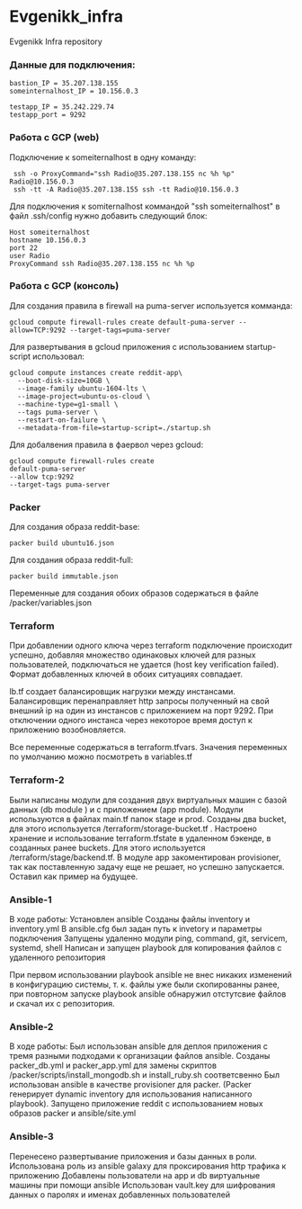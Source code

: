 # Evgenikk_infra
Evgenikk Infra repository

### Данные для подключения:
```
bastion_IP = 35.207.138.155
someinternalhost_IP = 10.156.0.3

testapp_IP = 35.242.229.74 
testapp_port = 9292
```
### Работа с GCP (web)

Подключение к someiternalhost в одну команду:
```
 ssh -o ProxyCommand="ssh Radio@35.207.138.155 nc %h %p" Radio@10.156.0.3
 ssh -tt -A Radio@35.207.138.155 ssh -tt Radio@10.156.0.3
```


Для подключения к somiternalhost коммандой "ssh someiternalhost" в файл .ssh/config нужно добавить следующий блок:
```
Host someiternalhost
hostname 10.156.0.3
port 22
user Radio
ProxyCommand ssh Radio@35.207.138.155 nc %h %p
```
### Работа с GCP (консоль)
Для создания правила в firewall на puma-server  используется комманда:
```
gcloud compute firewall-rules create default-puma-server --allow=TCP:9292 --target-tags=puma-server
```
Для развертывания в gcloud приложения с использованием startup-script использовал:
```
gcloud compute instances create reddit-app\
  --boot-disk-size=10GB \
  --image-family ubuntu-1604-lts \
  --image-project=ubuntu-os-cloud \
  --machine-type=g1-small \
  --tags puma-server \
  --restart-on-failure \
  --metadata-from-file=startup-script=./startup.sh
```

Для добалвения правила в фаервол через  gcloud:
```
gcloud compute firewall-rules create 
default-puma-server 
--allow tcp:9292 
--target-tags puma-server 

```

### Packer
Для создания образа  reddit-base:
```
packer build ubuntu16.json
```
Для создания образа reddit-full:
```
packer build immutable.json
```
Переменные  для создания обоих образов содержаться в файле /packer/variables.json

### Terraform
При добавлении одного ключа через terraform подключение происходит успешно, добавляя множество одинаковых ключей для разных пользователей, подключаться не удается (host key verification failed). Формат добавленных ключей в обоих ситуациях совпадает.


lb.tf создает балансировщик нагрузки между инстансами. Балансировщик  перенаправляет http  запросы полученный на свой внешний ip на один из инстансов с приложением на порт 9292. При отключении одного инстанса через некоторое время доступ к приложению возобновляется.

Все переменные содержаться в  terraform.tfvars. Значения переменных по умолчанию можно посмотреть в  variables.tf


### Terraform-2 

Были написаны модули для создания двух виртуальных машин с базой данных (db module ) и с приложением (app module).
Модули используются в файлах main.tf папок   stage и prod.
Созданы два bucket, для этого используется /terraform/storage-bucket.tf .
Настроено хранение и использование   terraform.tfstate в удаленном бэкенде, в созданных ранее buckets. Для этого используется /terraform/stage/backend.tf.
В модуле app  закоментирован provisioner, так как поставленную задачу еще не решает, но успешно запускается. Оставил как пример на будущее.


### Ansible-1 
В ходе работы:
Установлен ansible
Созданы файлы inventory и inventory.yml
В ansible.cfg был задан путь к  invetory и параметры подключения
Запущены удаленно модули  ping, command, git, servicem, systemd, shell 
Написан и запущен  playbook для копирования файлов с удаленного репозитория


При первом использовании playbook ansible не внес никаких изменений в конфигурацию системы, т. к.  файлы уже были скопированны ранее, при повторном запуске playbook ansible обнаружил отстутсвие файлов и скачал их с репозитория.

### Ansible-2
В ходе работы:
Был использован ansible для деплоя приложения с тремя разными подходами к организации файлов ansible.
Созданы packer_db.yml и packer_app.yml для замены скриптов /packer/scripts/install_mongodb.sh  и install_ruby.sh соответсвенно
Был использован ansible  в качестве provisioner для packer. (Packer генерирует dynamic inventory для использования написанного playbook).
Запущено приложение  reddit с использованием новых образов  packer и  ansible/site.yml

### Ansible-3
Перенесено развертывание приложения и базы данных в роли.
Использована роль из  ansible galaxy для проксирования http  трафика к приложению
Добавлены пользователи на app и db  виртуальные машины при помощи ansible
Использован vault.key для шифрования данных о паролях и именах добавленных пользователей
